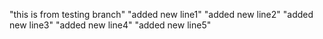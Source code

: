 "this is from testing branch" 
"added new line1" 
"added new line2" 
"added new line3" 
"added new line4" 
"added new line5" 
